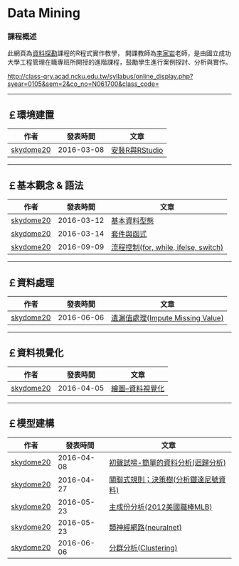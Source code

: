 
# Data Mining

### **課程概述**

此網頁為<a href="http://class-qry.acad.ncku.edu.tw/syllabus/online_display.php?syear=0105&sem=2&co_no=N061700&class_code" target="_blank">資料探勘</a>課程的R程式實作教學，
開課教師為<a href="http://polab.imis.ncku.edu.tw/Bio.html" target="_blank">李家岩</a>老師，是由國立成功大學工程管理在職專班所開授的進階課程，鼓勵學生進行案例探討、分析與實作。

http://class-qry.acad.ncku.edu.tw/syllabus/online_display.php?syear=0105&sem=2&co_no=N061700&class_code=



[1]: http://rpubs.com/skydome20/Table


--------------------------------------------------------------------------------------------------------------------------------
  
## **￡環境建置**   


| 作者           |  發表時間      |                      文章                        |
| ---------      | -----------    | ------------------------------------------------ |
| [skydome20][1] | 2016-03-08     | [安裝R與RStudio](https://po-lab.github.io/Data-Mining/skydome20/安裝R與RStudio) | 


   
--------------------------------------------------------------------------------------------------------------------------------




   
## **￡基本觀念 & 語法**   

| 作者           |  發表時間      |                      文章                        |
| ---------      | -----------    | ------------------------------------------------ |
| [skydome20][1] | 2016-03-12     | [基本資料型態](https://PO-LAB.github.io/Data-Mining/skydome20/基本資料型態)                         | 
| [skydome20][1] | 2016-03-14     | [套件與函式](https://PO-LAB.github.io/Data-Mining/skydome20/套件與函式)                           | 
| [skydome20][1] | 2016-09-09     | [流程控制(for, while, ifelse, switch)](https://PO-LAB.github.io/Data-Mining/skydome20/流程控制) | 


--------------------------------------------------------------------------------------------------------------------------------





   
## **￡資料處理**   
   
| 作者           |  發表時間      |                      文章                        |
| ---------      | -----------    | ------------------------------------------------ |
| [skydome20][1] | 2016-06-06     | [遺漏值處理(Impute Missing Value)](https://PO-LAB.github.io/Data-Mining/skydome20/遺漏值處理) | 


--------------------------------------------------------------------------------------------------------------------------------   




   
## **￡資料視覺化**  

| 作者           |  發表時間      |                      文章                        |
| ---------      | -----------    | ------------------------------------------------ |
| [skydome20][1] | 2016-04-05     | [繪圖–資料視覺化](https://PO-LAB.github.io/Data-Mining/skydome20/繪圖–資料視覺化)  | 


--------------------------------------------------------------------------------------------------------------------------------





   
## **￡模型建構**  
   
   
| 作者           |  發表時間      |                      文章                        |
| -------------- | -----------    | ------------------------------------------------ |
| [skydome20][1] | 2016-04-08     | [初聲試啼-簡單的資料分析(迴歸分析)](https://PO-LAB.github.io/Data-Mining/skydome20/初聲試啼-簡單的資料分析(迴歸分析))  | 
| [skydome20][1] | 2016-04-27     | [關聯式規則；決策樹(分析鐵達尼號資料)](https://PO-LAB.github.io/Data-Mining/skydome20/關聯式規則；決策樹(分析鐵達尼號資料))  | 
| [skydome20][1] | 2016-05-23     | [主成份分析(2012美國職棒MLB)](https://PO-LAB.github.io/Data-Mining/skydome20/主成份分析(2012美國職棒MLB))  | 
| [skydome20][1] | 2016-05-23     | [類神經網路(neuralnet)](https://PO-LAB.github.io/Data-Mining/skydome20/類神經網路(neuralnet))  | 
| [skydome20][1] | 2016-06-06     | [分群分析(Clustering)](https://PO-LAB.github.io/Data-Mining/skydome20/分群分析(Clustering))  | 




